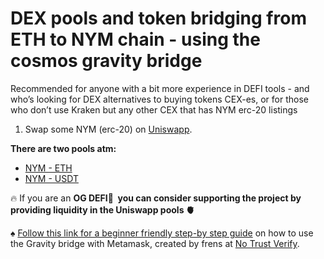 # DEX pools and token bridging from ETH to NYM chain - using the cosmos gravity bridge

Recommended for anyone with a bit more experience in DEFI tools - and who’s looking for DEX alternatives to buying tokens CEX-es, or for those who don’t use Kraken but any other CEX that has NYM erc-20 listings  

1. Swap some NYM (erc-20) on [Uniswapp](https://app.uniswap.org).

**There are two pools atm:**

* [NYM - ETH](https://info.uniswap.org/#/pools/0x1c774b48cd31dcf9fcb4bbb8ff52a8c4b4094c3d) 
* [NYM - USDT](https://info.uniswap.org/#/pools/0xdd1f66d14d1c7e114b2cf06da92430e92d14334f)

🔥 If you are an **OG DEFI🧙  you can consider supporting the project by providing liquidity in the Uniswapp pools 🫀**

♠️  [Follow this link for a beginner friendly step-by step guide](https://medium.com/notrustverify/transfer-your-nym-erc20-to-the-nym-wallet-via-gravity-bridge-10976d8945b1) on how to use the Gravity bridge with Metamask, created by frens at [No Trust Verify](https://nym.notrustverify.ch).
